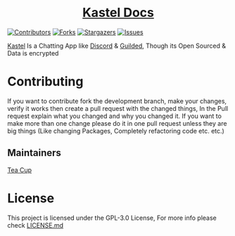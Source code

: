 <div>
<div align="center">
  <br />
  <p>
    <a href="https://docs.kastelapp.com"><h1>Kastel Docs</h1></a> 
  </p>
</div>


[![Contributors][contributors-shield]][contributors-url]
[![Forks][forks-shield]][forks-url]
[![Stargazers][stars-shield]][stars-url]
[![Issues][issues-shield]][issues-url]

[Kastel](https://kastelapp.com) Is a Chatting App like <a href="https://discord.com">Discord</a>
& <a href="https://guilded.gg">Guilded</a>,
Though its Open Sourced & Data is encrypted

# Contributing

If you want to contribute fork the development branch, make your changes, verify it works then create a pull request
with the changed things, In the Pull request explain what you changed and why you changed it. If you want to make more
than one change please do it in one pull request unless they are big things (Like changing Packages, Completely
refactoring code etc. etc.)

## Maintainers

[Tea Cup](https://github.com/TheTeaCup)

# License

This project is licensed under the GPL-3.0 License, For more info please check [LICENSE.md](/LICENSE)

[contributors-shield]: https://img.shields.io/github/contributors/Kastelll/Docs.svg?style=for-the-badge

[contributors-url]: https://github.com/Kastelll/Docs/graphs/contributors

[forks-shield]: https://img.shields.io/github/forks/Kastelll/Docs.svg?style=for-the-badge

[forks-url]: https://github.com/Kastelll/Docs/network/members

[stars-shield]: https://img.shields.io/github/stars/Kastelll/Docs.svg?style=for-the-badge

[stars-url]: https://github.com/Kastelll/Docs/stargazers

[issues-shield]: https://img.shields.io/github/issues/Kastelll/Docs.svg?style=for-the-badge

[issues-url]: https://github.com/Kastelll/Docs/issues
</div>